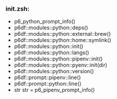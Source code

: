 ### init.zsh:
- p6_python_prompt_info()
- p6df::modules::python::deps()
- p6df::modules::python::external::brew()
- p6df::modules::python::home::symlink()
- p6df::modules::python::init()
- p6df::modules::python::langs()
- p6df::modules::python::pipenv::init()
- p6df::modules::python::pyenv::init(dir)
- p6df::modules::python::version()
- p6df::prompt::pipenv::line()
- p6df::prompt::python::line()
- str str = p6_pipenv_prompt_info()

